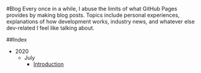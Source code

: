 #Blog
Every once in a while, I abuse the limits of what GitHub Pages provides by making blog posts.  Topics include personal experiences, explanations of how development works, industry news, and whatever else dev-related I feel like talking about.

##Index
* 2020
  * July
    * [Introduction](/blog/2020/july/2020-07-21_introduction)